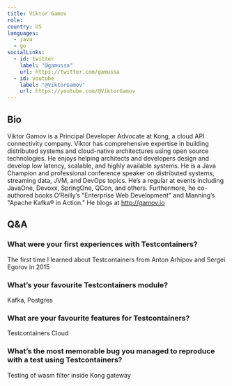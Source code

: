 ```yaml
---
title: Viktor Gamov
role:
country: US
languages:
  - java
  - go
socialLinks:
  - id: twitter
    label: "@gamussa"
    url: https://twitter.com/gamussa
  - id: youtube
    label: "@ViktorGamov"
    url: https://youtube.com/@ViktorGamov
---
```

## Bio
Viktor Gamov is a Principal Developer Advocate at Kong, a cloud API connectivity company. Viktor has comprehensive expertise in building distributed systems and cloud-native architectures using open source technologies. He enjoys helping architects and developers design and develop low latency, scalable, and highly available systems. He is a Java Champion and professional conference speaker on distributed systems, streaming data, JVM, and DevOps topics. He’s a regular at events including JavaOne, Devoxx, SpringOne, QCon, and others. Furthermore, he co-authored books O’Reilly’s "Enterprise Web Development" and Manning’s "Apache Kafka® in Action." He blogs at http://gamov.io

## Q&A
### What were your first experiences with Testcontainers?
The first time I learned about Testcontainers from Anton Arhipov and Sergei Egorov in 2015

### What’s your favourite Testcontainers module?
Kafka, Postgres

### What are your favourite features for Testcontainers?
Testcontainers Cloud

### What’s the most memorable bug you managed to reproduce with a test using Testcontainers?
Testing of wasm filter inside Kong gateway
